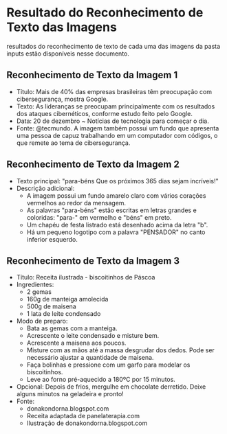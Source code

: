 # Resultado do Reconhecimento de Texto das Imagens
resultados do reconhecimento de texto de cada uma das imagens da pasta inputs estão disponíveis nesse documento.

## Reconhecimento de Texto da Imagem 1
- Título: Mais de 40% das empresas brasileiras têm preocupação com cibersegurança, mostra Google. 
- Texto: As lideranças se preocupam principalmente com os resultados dos ataques cibernéticos, conforme estudo feito pelo Google. 
- Data: 20 de dezembro ~ Notícias de tecnologia para começar o dia. 
- Fonte: @tecmundo.
A imagem também possui um fundo que apresenta uma pessoa de capuz trabalhando em um computador com códigos, o que remete ao tema de cibersegurança.

## Reconhecimento de Texto da Imagem 2
- Texto principal: "para-béns Que os próximos 365 dias sejam incríveis!"
- Descrição adicional:
    - A imagem possui um fundo amarelo claro com vários corações vermelhos ao redor da mensagem.
    - As palavras "para-béns" estão escritas em letras grandes e coloridas: "para-" em vermelho e "béns" em preto.
    - Um chapéu de festa listrado está desenhado acima da letra "b".
    - Há um pequeno logotipo com a palavra "PENSADOR" no canto inferior esquerdo.

## Reconhecimento de Texto da Imagem 3
- Título: Receita ilustrada - biscoitinhos de Páscoa 
- Ingredientes:
    - 2 gemas
    - 160g de manteiga amolecida
    - 500g de maisena
    - 1 lata de leite condensado
- Modo de preparo:
    - Bata as gemas com a manteiga.
    - Acrescente o leite condensado e misture bem.
    - Acrescente a maisena aos poucos.
    - Misture com as mãos até a massa desgrudar dos dedos. Pode ser necessário ajustar a quantidade de maisena.
    - Faça bolinhas e pressione com um garfo para modelar os biscoitinhos.
    - Leve ao forno pré-aquecido a 180ºC por 15 minutos.
- Opcional: Depois de frios, mergulhe em chocolate derretido. Deixe alguns minutos na geladeira e pronto!
- Fonte:
    - donakondorna.blogspot.com
    - Receita adaptada de panelaterapia.com
    - Ilustração de donakondorna.blogspot.com